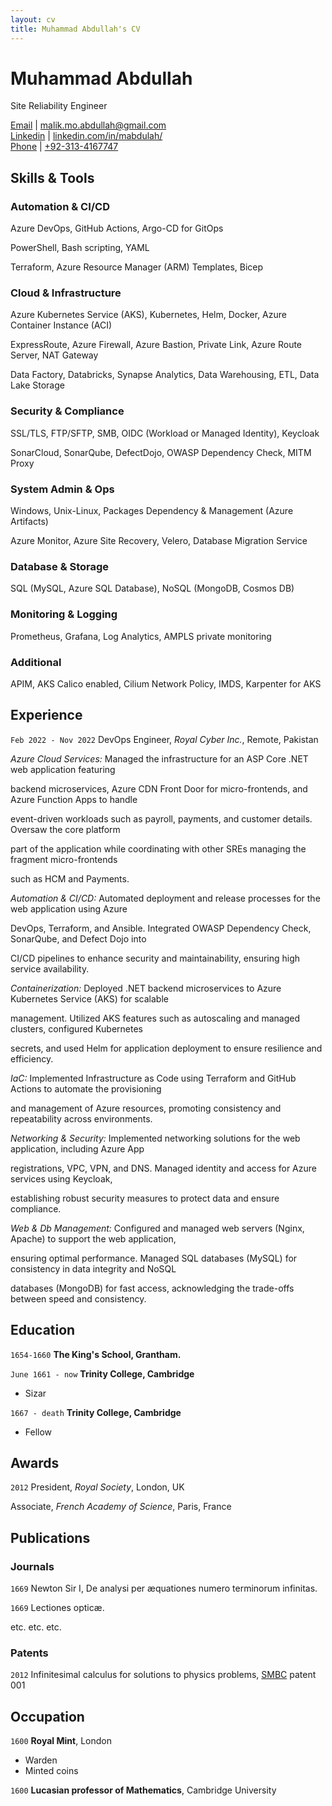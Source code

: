 ```yaml
---
layout: cv
title: Muhammad Abdullah's CV
---
```

# Muhammad Abdullah
Site Reliability Engineer

<div id="webaddress">
<a href="mailto:malik.mo.abdullah@gmail.com">Email</a>
| <a href="mailto:malik.mo.abdullah@gmail.com">malik.mo.abdullah@gmail.com</a>
</div>
<div id="webaddress">
<a href="https://www.linkedin.com/in/mabdulah/">Linkedin</a>
| <a href="https://www.linkedin.com/in/mabdulah/">linkedin.com/in/mabdulah/</a>
</div>
<div id="webaddress">
<a href="https://www.linkedin.com/in/mabdulah/">Phone</a>
| <a href="https://www.linkedin.com/in/mabdulah/">+92-313-4167747</a>
</div>

## Skills & Tools



### Automation & CI/CD
Azure DevOps, GitHub Actions, Argo-CD for GitOps

PowerShell, Bash scripting, YAML

Terraform, Azure Resource Manager (ARM) Templates, Bicep

### Cloud & Infrastructure
Azure Kubernetes Service (AKS), Kubernetes, Helm, Docker, Azure Container Instance (ACI)

ExpressRoute, Azure Firewall, Azure Bastion, Private Link, Azure Route Server, NAT Gateway

Data Factory, Databricks, Synapse Analytics, Data Warehousing, ETL, Data Lake Storage

### Security & Compliance
SSL/TLS, FTP/SFTP, SMB, OIDC (Workload or Managed Identity), Keycloak

SonarCloud, SonarQube, DefectDojo, OWASP Dependency Check, MITM Proxy

### System Admin & Ops
Windows, Unix-Linux, Packages Dependency & Management (Azure Artifacts)

Azure Monitor, Azure Site Recovery, Velero, Database Migration Service

### Database & Storage
SQL (MySQL, Azure SQL Database), NoSQL (MongoDB, Cosmos DB)

### Monitoring & Logging
Prometheus, Grafana, Log Analytics, AMPLS private monitoring

### Additional
APIM, AKS Calico enabled, Cilium Network Policy, IMDS, Karpenter for AKS



## Experience

`Feb 2022 - Nov 2022`
DevOps Engineer, *Royal Cyber Inc.*, Remote, Pakistan


*Azure Cloud Services:* Managed the infrastructure for an ASP Core .NET web application featuring 

backend microservices, Azure CDN Front Door for micro-frontends, and Azure Function Apps to handle 

event-driven workloads such as payroll, payments, and customer details. Oversaw the core platform 

part of the application while coordinating with other SREs managing the fragment micro-frontends 

such as HCM and Payments.

*Automation & CI/CD:* Automated deployment and release processes for the web application using Azure 

DevOps, Terraform, and Ansible. Integrated OWASP Dependency Check, SonarQube, and Defect Dojo into 

CI/CD pipelines to enhance security and maintainability, ensuring high service availability.

*Containerization:* Deployed .NET backend microservices to Azure Kubernetes Service (AKS) for scalable 

management. Utilized AKS features such as autoscaling and managed clusters, configured Kubernetes 

secrets, and used Helm for application deployment to ensure resilience and efficiency.

*IaC:* Implemented Infrastructure as Code using Terraform and GitHub Actions to automate the provisioning 

and management of Azure resources, promoting consistency and repeatability across environments.

*Networking & Security:* Implemented networking solutions for the web application, including Azure App 

registrations, VPC, VPN, and DNS. Managed identity and access for Azure services using Keycloak, 

establishing robust security measures to protect data and ensure compliance.

*Web & Db Management:* Configured and managed web servers (Nginx, Apache) to support the web application, 

ensuring optimal performance. Managed SQL databases (MySQL) for consistency in data integrity and NoSQL 

databases (MongoDB) for fast access, acknowledging the trade-offs between speed and consistency.




## Education

`1654-1660`
__The King's School, Grantham.__

`June 1661 - now`
__Trinity College, Cambridge__

- Sizar

`1667 - death`
__Trinity College, Cambridge__

- Fellow



## Awards

`2012`
President, *Royal Society*, London, UK

Associate, *French Academy of Science*, Paris, France



## Publications

<!-- A list is also available [online](http://scholar.google.co.uk/citations?user=LTOTl0YAAAAJ) -->

### Journals

`1669`
Newton Sir I, De analysi per æquationes numero terminorum infinitas. 

`1669`
Lectiones opticæ.

etc. etc. etc.

### Patents

`2012`
Infinitesimal calculus for solutions to physics problems, [SMBC](http://www.techdirt.com/articles/20121011/09312820678/if-patents-had-been-around-time-newton.shtml) patent 001


## Occupation

`1600`
__Royal Mint__, London

- Warden
- Minted coins

`1600`
__Lucasian professor of Mathematics__, Cambridge University



<!-- ### Footer

Last updated: May 2013 -->


